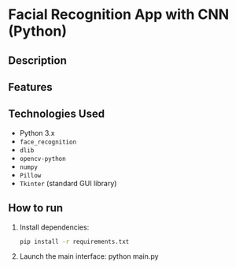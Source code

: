 #  Facial Recognition App with CNN (Python)

## Description 

## Features 

## Technologies Used 

- Python 3.x
- `face_recognition`
- `dlib`
- `opencv-python`
- `numpy`
- `Pillow`
- `Tkinter` (standard GUI library)

## How to run 
1. Install dependencies: 
   ```bash
   pip install -r requirements.txt

2. Launch the main interface: 
    python main.py 